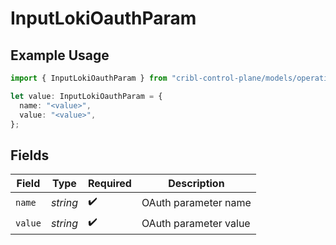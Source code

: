# InputLokiOauthParam

## Example Usage

```typescript
import { InputLokiOauthParam } from "cribl-control-plane/models/operations";

let value: InputLokiOauthParam = {
  name: "<value>",
  value: "<value>",
};
```

## Fields

| Field                 | Type                  | Required              | Description           |
| --------------------- | --------------------- | --------------------- | --------------------- |
| `name`                | *string*              | :heavy_check_mark:    | OAuth parameter name  |
| `value`               | *string*              | :heavy_check_mark:    | OAuth parameter value |
